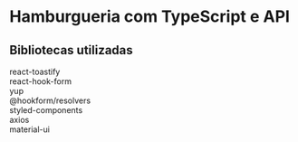 # Hamburgueria com TypeScript e API

## Bibliotecas utilizadas

react-toastify<br />
react-hook-form<br />
yup<br />
@hookform/resolvers<br />
styled-components<br />
axios<br />
material-ui